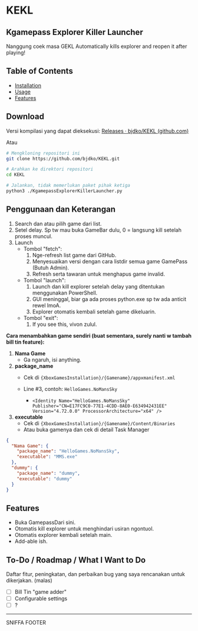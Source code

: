# KEKL
## Kgamepass Explorer Killer Launcher
Nanggung coek masa GEKL
Automatically kills explorer and reopen it after playing!

## Table of Contents

- [Installation](#Download)
- [Usage](#penggunaan-dan-keterangan)
- [Features](#features)

## Download
Versi kompilasi yang dapat dieksekusi:
[Releases · bjdko/KEKL (github.com)](https://github.com/bjdko/KEKL/releases/latest)

Atau
```bash
# Mengkloning repositori ini
git clone https://github.com/bjdko/KEKL.git

# Arahkan ke direktori repositori
cd KEKL

# Jalankan, tidak memerlukan paket pihak ketiga
python3 ./KgamepassExplorerKillerLauncher.py
```

## Penggunaan dan Keterangan

1. Search dan atau pilih game dari list.
2. Setel delay. Sp tw mau buka GameBar dulu, 0 = langsung kill setelah proses muncul.
3. Launch
   - Tombol "fetch":
     1. Nge-refresh list game dari GitHub.
     2. Menyesuaikan versi dengan cara listdir semua game GamePass (Butuh Admin).
     3. Refresh serta tawaran untuk menghapus game invalid.
   - Tombol "launch":
     1. Launch dan kill explorer setelah delay yang ditentukan menggunakan PowerShell.
     2. GUI meninggal, biar ga ada proses python.exe sp tw ada anticit rewel lmoA.
     3. Explorer otomatis kembali setelah game dikeluarin.
   - Tombol "exit":
     1. If you see this, vivon zulul.

**Cara menambahkan game sendiri (buat sementara, surely nanti w tambah bill tin feature):**
1. **Nama Game**
   - Ga ngaruh, isi anything.
2. **package_name**
   - Cek di `{XboxGamesInstallation}/{Gamename}/appxmanifest.xml`
   - Line #3, contoh: `HelloGames.NoMansSky`

       - `<Identity Name="HelloGames.NoMansSky" Publisher="CN=E17FC9C0-77E1-4CDD-8AE0-E634942431EE" Version="4.72.0.0" ProcessorArchitecture="x64" />`
3. **executable**
   - Cek di `{XboxGamesInstallation}/{Gamename}/Content/Binaries`
   - Atau buka gamenya dan cek di detail Task Manager
```json
{
  "Nama Game": {
    "package_name": "HelloGames.NoMansSky",
    "executable": "MMS.exe"
  },
  "dummy": {
    "package_name": "dummy",
    "executable": "dummy"
  }
}
```

## Features

- Buka GamepassDari sini.
- Otomatis kill explorer untuk menghindari usiran ngontuol.
- Otomatis explorer kembali setelah main.
- Add-able ish.

## To-Do / Roadmap / What I Want to Do

Daftar fitur, peningkatan, dan perbaikan bug yang saya rencanakan untuk dikerjakan. (malas)

- [ ] Bill Tin "game adder"
- [ ] Configurable settings
- [ ] ?

---

SNIFFA FOOTER
